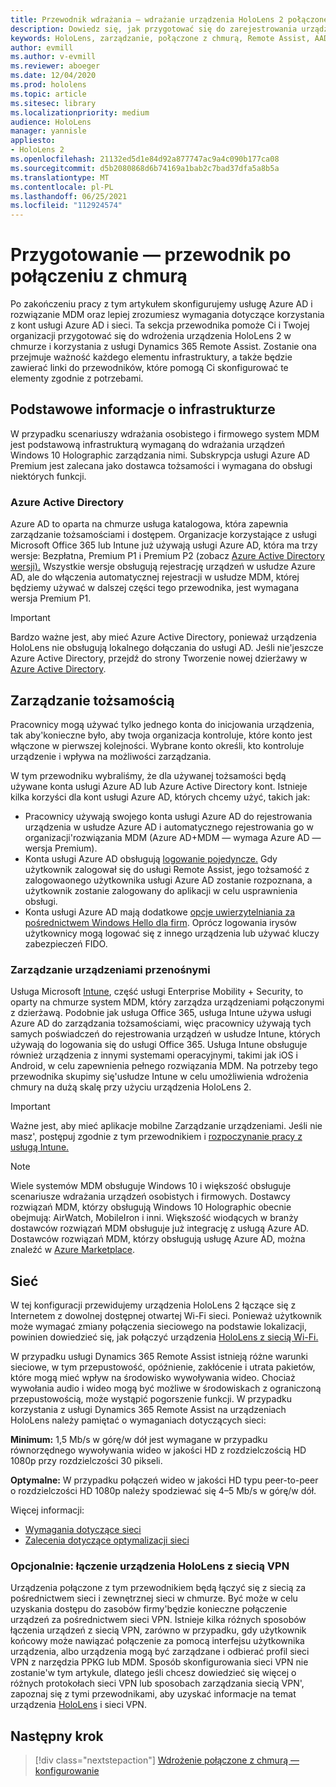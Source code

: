 ```yaml
---
title: Przewodnik wdrażania — wdrażanie urządzenia HoloLens 2 połączonego z chmurą na dużą skalę przy użyciu usługi Remote Assist — przygotowanie
description: Dowiedz się, jak przygotować się do zarejestrowania urządzeń HoloLens za pośrednictwem sieci połączonej z chmurą przy użyciu usługi Azure Active Directory i zarządzania tożsamościami.
keywords: HoloLens, zarządzanie, połączone z chmurą, Remote Assist, AAD, Azure AD, MDM, Mobile Zarządzanie urządzeniami
author: evmill
ms.author: v-evmill
ms.reviewer: aboeger
ms.date: 12/04/2020
ms.prod: hololens
ms.topic: article
ms.sitesec: library
ms.localizationpriority: medium
audience: HoloLens
manager: yannisle
appliesto:
- HoloLens 2
ms.openlocfilehash: 21132ed5d1e84d92a877747ac9a4c090b177ca08
ms.sourcegitcommit: d5b2080868d6b74169a1bab2c7bad37dfa5a8b5a
ms.translationtype: MT
ms.contentlocale: pl-PL
ms.lasthandoff: 06/25/2021
ms.locfileid: "112924574"
---
```

# <a name="prepare---cloud-connected-guide"></a>Przygotowanie — przewodnik po połączeniu z chmurą

Po zakończeniu pracy z tym artykułem skonfigurujemy usługę Azure AD i rozwiązanie MDM oraz lepiej zrozumiesz wymagania dotyczące korzystania z kont usługi Azure AD i sieci. Ta sekcja przewodnika pomoże Ci i Twojej organizacji przygotować się do wdrożenia urządzenia HoloLens 2 w chmurze i korzystania z usługi Dynamics 365 Remote Assist. Zostanie ona przejmuje ważność każdego elementu infrastruktury, a także będzie zawierać linki do przewodników, które pomogą Ci skonfigurować te elementy zgodnie z potrzebami.

## <a name="infrastructure-essentials"></a>Podstawowe informacje o infrastrukturze

W przypadku scenariuszy wdrażania osobistego i firmowego system MDM jest podstawową infrastrukturą wymaganą do wdrażania urządzeń Windows 10 Holographic zarządzania nimi. Subskrypcja usługi Azure AD Premium jest zalecana jako dostawca tożsamości i wymagana do obsługi niektórych funkcji.

### <a name="azure-active-directory"></a>Azure Active Directory

Azure AD to oparta na chmurze usługa katalogowa, która zapewnia zarządzanie tożsamościami i dostępem. Organizacje korzystające z usługi Microsoft Office 365 lub Intune już używają usługi Azure AD, która ma trzy wersje: Bezpłatna, Premium P1 i Premium P2 (zobacz [Azure Active Directory wersji).](https://azure.microsoft.com/documentation/articles/active-directory-editions) Wszystkie wersje obsługują rejestrację urządzeń w usłudze Azure AD, ale do włączenia automatycznej rejestracji w usłudze MDM, której będziemy używać w dalszej części tego przewodnika, jest wymagana wersja Premium P1.

> [!IMPORTANT]
> Bardzo ważne jest, aby mieć Azure Active Directory, ponieważ urządzenia HoloLens nie obsługują lokalnego dołączania do usługi AD. Jeśli nie&#39;jeszcze Azure Active Directory, przejdź do strony Tworzenie nowej dzierżawy w [Azure Active Directory](https://docs.microsoft.com/azure/active-directory/fundamentals/active-directory-access-create-new-tenant).

## <a name="identity-management"></a>Zarządzanie tożsamością

Pracownicy mogą używać tylko jednego konta do inicjowania urządzenia, tak aby&#39;konieczne było, aby twoja organizacja kontroluje, które konto jest włączone w pierwszej kolejności. Wybrane konto określi, kto kontroluje urządzenie i wpływa na możliwości zarządzania.

W tym przewodniku wybraliśmy, że dla używanej tożsamości będą używane konta usługi Azure AD lub Azure Active Directory kont. [](https://docs.microsoft.com/hololens/hololens-identity) Istnieje kilka korzyści dla kont usługi Azure AD, których chcemy użyć, takich jak:

- Pracownicy używają swojego konta usługi Azure AD do rejestrowania urządzenia w usłudze Azure AD i automatycznego rejestrowania go w organizacji&#39;rozwiązania MDM (Azure AD+MDM — wymaga Azure AD — wersja Premium).
- Konta usługi Azure AD obsługują [logowanie pojedyncze.](https://docs.microsoft.com/azure/active-directory/manage-apps/what-is-single-sign-on) Gdy użytkownik zalogował się do usługi Remote Assist, jego tożsamość z zalogowaonego użytkownika usługi Azure AD zostanie rozpoznana, a użytkownik zostanie zalogowany do aplikacji w celu usprawnienia obsługi.
- Konta usługi Azure AD mają dodatkowe [opcje uwierzytelniania za](https://docs.microsoft.com/hololens/hololens-identity) [pośrednictwem Windows Hello dla firm](https://docs.microsoft.com/windows/security/identity-protection/hello-for-business/hello-identity-verification). Oprócz logowania irysów użytkownicy mogą logować się z innego urządzenia lub używać kluczy zabezpieczeń FIDO.

### <a name="mobile-device-management"></a>Zarządzanie urządzeniami przenośnymi

Usługa Microsoft [Intune](https://docs.microsoft.com/mem/intune/fundamentals/what-is-intune), część usługi Enterprise Mobility + Security, to oparty na chmurze system MDM, który zarządza urządzeniami połączonymi z dzierżawą. Podobnie jak usługa Office 365, usługa Intune używa usługi Azure AD do zarządzania tożsamościami, więc pracownicy używają tych samych poświadczeń do rejestrowania urządzeń w usłudze Intune, których używają do logowania się do usługi Office 365. Usługa Intune obsługuje również urządzenia z innymi systemami operacyjnymi, takimi jak iOS i Android, w celu zapewnienia pełnego rozwiązania MDM. Na potrzeby tego przewodnika skupimy się&#39;usłudze Intune w celu umożliwienia wdrożenia chmury na dużą skalę przy użyciu urządzenia HoloLens 2.

> [!IMPORTANT]
> Ważne jest, aby mieć aplikacje mobilne Zarządzanie urządzeniami. Jeśli nie masz&#39;, postępuj zgodnie z tym przewodnikiem i [rozpoczynanie pracy z usługą Intune.](https://docs.microsoft.com/mem/intune/fundamentals/free-trial-sign-up)

> [!NOTE]
> Wiele systemów MDM obsługuje Windows 10 i większość obsługuje scenariusze wdrażania urządzeń osobistych i firmowych. Dostawcy rozwiązań MDM, którzy obsługują Windows 10 Holographic obecnie obejmują: AirWatch, MobileIron i inni. Większość wiodących w branży dostawców rozwiązań MDM obsługuje już integrację z usługą Azure AD. Dostawców rozwiązań MDM, którzy obsługują usługę Azure AD, można znaleźć w [Azure Marketplace](https://azure.microsoft.com/marketplace/).

## <a name="network"></a>Sieć

W tej konfiguracji przewidujemy urządzenia HoloLens 2 łączące się z Internetem z dowolnej dostępnej otwartej Wi-Fi sieci. Ponieważ użytkownik może wymagać zmiany połączenia sieciowego na podstawie lokalizacji, powinien dowiedzieć się, jak połączyć urządzenia [HoloLens z siecią Wi-Fi.](https://docs.microsoft.com/hololens/hololens-network)

W przypadku usługi Dynamics 365 Remote Assist istnieją różne warunki sieciowe, w tym przepustowość, opóźnienie, zakłócenie i utrata pakietów, które mogą mieć wpływ na środowisko wywoływania wideo. Chociaż wywołania audio i wideo mogą być możliwe w środowiskach z ograniczoną przepustowością, może wystąpić pogorszenie funkcji. W przypadku korzystania z usługi Dynamics 365 Remote Assist na urządzeniach HoloLens należy pamiętać o wymaganiach dotyczących sieci:

**Minimum:** 1,5 Mb/s w górę/w dół jest wymagane w przypadku równorzędnego wywoływania wideo w jakości HD z rozdzielczością HD 1080p przy rozdzielczości 30 pikseli.

**Optymalne:** W przypadku połączeń wideo w jakości HD typu peer-to-peer o rozdzielczości HD 1080p należy spodziewać się 4–5 Mb/s w górę/w dół.

Więcej informacji:

- [Wymagania dotyczące sieci](https://docs.microsoft.com/dynamics365/mixed-reality/remote-assist/requirements#network-requirements)
- [Zalecenia dotyczące optymalizacji sieci](https://docs.microsoft.com/dynamics365/mixed-reality/remote-assist/requirements#dynamics-365-remote-assist-hololens)

### <a name="optional-connect-your-hololens-to-vpn"></a>Opcjonalnie: łączenie urządzenia HoloLens z siecią VPN

Urządzenia połączone z tym przewodnikiem będą łączyć się z siecią za pośrednictwem sieci i zewnętrznej sieci w chmurze. Być może w celu uzyskania dostępu do zasobów firmy&#39;będzie konieczne połączenie urządzeń za pośrednictwem sieci VPN. Istnieje kilka różnych sposobów łączenia urządzeń z siecią VPN, zarówno w przypadku, gdy użytkownik końcowy może nawiązać połączenie za pomocą interfejsu użytkownika urządzenia, albo urządzenia mogą być zarządzane i odbierać profil sieci VPN z narzędzia PPKG lub MDM. Sposób skonfigurowania sieci VPN nie zostanie&#39;w tym artykule, dlatego jeśli chcesz dowiedzieć się więcej o różnych protokołach sieci VPN lub sposobach zarządzania siecią VPN&#39;, zapoznaj się z tymi przewodnikami, aby uzyskać informacje na temat urządzenia [HoloLens](https://docs.microsoft.com/hololens/hololens-network#vpn) i sieci VPN.

## <a name="next-step"></a>Następny krok

> [!div class="nextstepaction"]
> [Wdrożenie połączone z chmurą — konfigurowanie](hololens2-cloud-connected-configure.md)
